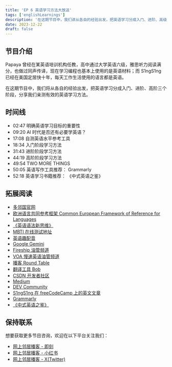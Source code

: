 ```yaml
---
title: 'EP 6 英语学习方法大放送'
tags: ['englishLearnings']
description: '在这期节目中，我们讲从各自的经验出发，把英语学习分成入门、进阶、高级三个阶段，分享我们亲测有效的英语学习方法。'
date: 2023-12-22
draft: false
---
```


## 节目介绍

Papaya 曾经在某英语培训机构任教，高中通过大学英语六级，雅思听力阅读满分，也做过同声传译，现在学习编程也基本上使用的是英语材料；而 S1ngS1ng 已经在美国定居快十年，每天工作生活使用的语言都是英语。

在这期节目中，我们将从各自的经验出发，把英语学习分成入门、进阶、高阶三个阶段，分享我们亲测有效的英语学习方法。

## 时间线

- 02:47 明确英语学习目标的重要性
- 09:20 AI 时代是否还有必要学英语？
- 17:08 自测英语水平参考工具
- 18:34 入门阶段学习方法
- 31:43 进阶阶段学习方法
- 44:19 高阶阶段学习方法
- 49:54 TWO MORE THINGS
- 50:05 英语写作工具推荐： Grammarly
- 52:18 英语学习书籍推荐： 《中式英语之鉴》

## 拓展阅读

- [多邻国官网](https://www.duolingo.cn/)
- [欧洲语言共同参考框架 Common European Framework of Reference for Languages](https://www.cambridgeenglish.cn/exams-and-tests/cefr/)
- [《英语语法新思维》](https://book.douban.com/subject/1035318/)
- [MBTI 在线测试地址](https://www.16personalities.com/free-personality-test)
- [英语趣配音](https://www.qupeiyin.com/)
- [Google Gemini](https://deepmind.google/technologies/gemini/#introduction)
- [Fireship 油管频道](https://www.youtube.com/@Fireship)
- [VOA 慢速英语油管频道](https://www.youtube.com/user/voalearningenglish)
- [播客 Round Table](https://chinaplus.cri.cn/podcast/list/10)
- [翻译工具 Bob](https://bobtranslate.com/)
- [CSDN 开发者社区](https://www.csdn.net/)
- [Medium](https://medium.com/)
- [DEV Community](https://dev.to/)
- [S1ngS1ng 在 freeCodeCamp 上的英文文章](https://www.freecodecamp.org/news/author/xing/)
- [Grammarly](https://www.grammarly.com/)
- [《中式英语之鉴》](https://www.fltrp.com/c/2023-04-26/518726.shtml)

## 保持联系

想要获取更多节目咨询，欢迎在以下平台关注我们：

- [网上邻居播客 - 即刻](https://m.okjike.com/users/c751f4fb-d31d-44cf-aef9-f6b55dec4cd5?source=user_card&s=eyJ1IjoiNjUyMzg3NmQwZWQ3ZTc2NjQ5ODMwNWE4IiwiZCI6MX0%3D)
- [网上邻居播客 - 小红书](https://www.xiaohongshu.com/user/profile/64c2024f00000000140396e6?xhsshare=WeixinSession&appuid=64c2024f00000000140396e6&apptime=1697005943)
- [网上邻居播客 - X(Twitter)](https://twitter.com/wslj_podcast)
